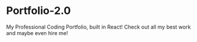  # Portfolio-2.0
My Professional Coding Portfolio, built in React! Check out all my best work and maybe even hire me!
